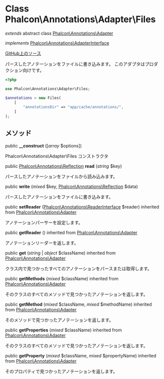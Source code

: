 # Class **Phalcon\\Annotations\\Adapter\\Files**

*extends* abstract class [Phalcon\Annotations\Adapter](/en/3.1.2/api/Phalcon_Annotations_Adapter)

*implements* [Phalcon\Annotations\AdapterInterface](/en/3.1.2/api/Phalcon_Annotations_AdapterInterface)

<a href="https://github.com/phalcon/cphalcon/blob/master/phalcon/annotations/adapter/files.zep" class="btn btn-default btn-sm">GitHub上のソース</a>

パースしたアノテーションをファイルに書き込みます。 このアダプタはプロダクション向けです。

```php
<?php

use Phalcon\Annotations\Adapter\Files;

$annotations = new Files(
    [
        "annotationsDir" => "app/cache/annotations/",
    ]
);

```

## メソッド

public **__construct** ([*array* $options])

Phalcon\\Annotations\\Adapter\\Files コンストラクタ

public [Phalcon\Annotations\Reflection](/en/3.1.2/api/Phalcon_Annotations_Reflection) **read** (*string* $key)

パースしたアノテーションをファイルから読み込みます。

public **write** (*mixed* $key, [Phalcon\Annotations\Reflection](/en/3.1.2/api/Phalcon_Annotations_Reflection) $data)

パースしたアノテーションをファイルに書き込みます。

public **setReader** ([Phalcon\Annotations\ReaderInterface](/en/3.1.2/api/Phalcon_Annotations_ReaderInterface) $reader) inherited from [Phalcon\Annotations\Adapter](/en/3.1.2/api/Phalcon_Annotations_Adapter)

アノテーションパーサーを設定します。

public **getReader** () inherited from [Phalcon\Annotations\Adapter](/en/3.1.2/api/Phalcon_Annotations_Adapter)

アノテーションリーダーを返します。

public **get** (*string* | *object* $className) inherited from [Phalcon\Annotations\Adapter](/en/3.1.2/api/Phalcon_Annotations_Adapter)

クラス内で見つかったすべてのアノテーションをパースまたは取得します。

public **getMethods** (*mixed* $className) inherited from [Phalcon\Annotations\Adapter](/en/3.1.2/api/Phalcon_Annotations_Adapter)

そのクラスのすべてのメソッドで見つかったアノテーションを返します。

public **getMethod** (*mixed* $className, *mixed* $methodName) inherited from [Phalcon\Annotations\Adapter](/en/3.1.2/api/Phalcon_Annotations_Adapter)

そのメソッドで見つかったアノテーションを返します。

public **getProperties** (*mixed* $className) inherited from [Phalcon\Annotations\Adapter](/en/3.1.2/api/Phalcon_Annotations_Adapter)

そのクラスのすべてのメソッドで見つかったアノテーションを返します。

public **getProperty** (*mixed* $className, *mixed* $propertyName) inherited from [Phalcon\Annotations\Adapter](/en/3.1.2/api/Phalcon_Annotations_Adapter)

そのプロパティで見つかったアノテーションを返します。